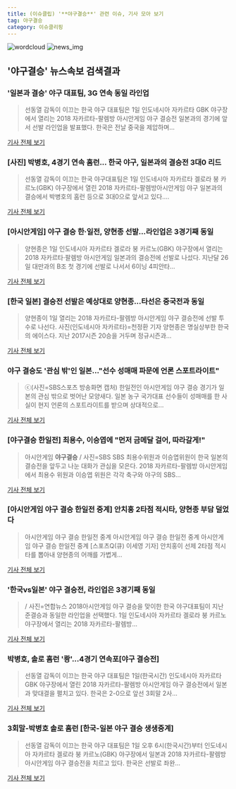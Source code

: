 ```yaml
---
title: (이슈클립) '**야구결승**' 관련 이슈, 기사 모아 보기
tag: 야구결승
category: 이슈클리핑
---
```

![wordcloud](https://s3.ap-northeast-2.amazonaws.com/lyrics101-wordcloud/2018-09-01-1535797308.png)
![news_img](https://user-images.githubusercontent.com/42597476/44507050-1206f400-a6e4-11e8-8d98-7ffbfebb353f.png)
## **'**야구결승**'** 뉴스속보 검색결과
### '일본과 결승' 야구 대표팀, 3G 연속 동일 라인업

>선동열 감독이 이끄는 한국 야구 대표팀은 1일 인도네시아 자카르타 GBK 야구장에서 열리는 2018 자카르타-팔렘방 아시안게임 야구 결승전 일본과의 경기에 앞서 선발 라인업을 발표했다. 한국은 전날 중국을 제압하며...

<a href="http://www.mydaily.co.kr/new_yk/html/read.php?newsid=201809011700466861&ext=na" target="_blank">기사 전체 보기</a>

### [사진] 박병호, 4경기 연속 홈런... 한국 야구, 일본과의 결승전 3대0 리드

>선동열 감독이 이끄는 한국 야구대표팀은 1일 인도네시아 자카르타 겔로라 붕 카르노(GBK) 야구장에서 열린 2018 자카르타-팔렘방아시안게임 야구 일본과의 결승에서 박병호의 홈런 등으로 3대0으로 앞서고 있다....

<a href="http://www.newspim.com/news/view/20180901000057" target="_blank">기사 전체 보기</a>

### [아시안게임] 야구 결승 한·일전, 양현종 선발…라인업은 3경기째 동일

>양현종은 1일 인도네시아 자카르타 겔로라 붕 카르노(GBK) 야구장에서 열리는 2018 자카르타·팔렘방 아시안게임 일본과의 결승전에 선발로 나섰다. 지난달 26일 대만과의 B조 첫 경기에 선발로 나서서 6이닝 4피안타...

<a href="http://app.yonhapnews.co.kr/YNA/Basic/SNS/r.aspx?c=AKR20180901047900007&did=1195m" target="_blank">기사 전체 보기</a>

### [한국 일본] 결승전 선발은 예상대로 양현종…타선은 중국전과 동일

>양현종이 1일 열리는 2018 자카르타-팔렘방 아시안게임 야구 결승전에 선발 투수로 나선다. 사진(인도네시아 자카르타)=천정환 기자 양현종은 명실상부한 한국의 에이스다. 지난 2017시즌 20승을 거두며 정규시즌과...

<a href="http://sports.mk.co.kr/view.php?year=2018&no=551070" target="_blank">기사 전체 보기</a>

### 야구 결승도 '관심 밖'인 일본…"선수 성매매 파문에 언론 스포트라이트"

>ⓒ(사진=SBS스포츠 방송화면 캡처) 한일전인 아시안게임 야구 결승 경기가 일본의 관심 밖으로 벗어난 모양새다. 일본 농구 국가대표 선수들이 성매매를 한 사실이 현지 언론의 스포트라이트를 받으며 상대적으로...

<a href="http://www.dailian.co.kr/news/view/736602/?sc=naver" target="_blank">기사 전체 보기</a>

### [**야구결승** 한일전] 최용수, 이승엽에 "먼저 금메달 걸어, 따라갈게!"

>아시안게임 **야구결승** / 사진=SBS SBS 최용수위원과 이승엽위원이 한국 일본의 결승전을 앞두고 나눈 대화가 관심을 모은다. 2018 자카르타-팔렘방 아시안게임에서 최용수 위원과 이승엽 위원은 각각 축구와 야구의 SBS...

<a href="http://sports.hankooki.com/lpage/baseball/201809/sp2018090117022057390.htm" target="_blank">기사 전체 보기</a>

### [아시안게임 야구 결승 한일전 중계] 안치홍 2타점 적시타, 양현종 부담 덜었다

>아시안게임 야구 결승 한일전 중계 아시안게임 야구 결승 한일전 중계 아시안게임 야구 결승 한일전 중계 [스포츠Q(큐) 이세영 기자] 안치홍이 선제 2타점 적시타를 뽑아내 양현종의 어깨를 가볍게...

<a href="http://www.sportsq.co.kr/news/articleView.html?idxno=301029" target="_blank">기사 전체 보기</a>

### '한국vs일본' 야구 결승전, 라인업은 3경기째 동일

>/ 사진=연합뉴스 2018아시안게임 야구 결승을 맞이한 한국 야구대표팀이 지난 준결승과 동일한 라인업을 선택했다. 1일 인도네시아 자카르타 겔로라 붕 카르노 야구장에서 열리는 2018 자카르타-팔렘방...

<a href="http://view.asiae.co.kr/news/view.htm?idxno=2018090118484559496" target="_blank">기사 전체 보기</a>

### 박병호, 솔로 홈런 '쾅'…4경기 연속포[야구 결승전]

>선동열 감독이 이끄는 한국 야구 대표팀은 1일(한국시간) 인도네시아 자카르타 GBK 야구장에서 열린 2018 자카르타-팔렘방 아시안게임 야구 결승전에서 일본과 맞대결을 펼치고 있다. 한국은 2-0으로 앞선 3회말 2사...

<a href="http://stoo.asiae.co.kr/news/naver_view.htm?idxno=2018090119050479357" target="_blank">기사 전체 보기</a>

### 3회말-박병호 솔로 홈런 [한국-일본 야구 결승 생생중계]

>선동열 감독이 이끄는 한국 야구 대표팀은 1일 오후 6시(한국시간)부터 인도네시아 자카르타 겔로라 붕 카르노(GBK) 야구장에서 일본과 2018 자카르타-팔렘방 아시안게임 야구 결승전을 치르고 있다. 한국은 선발로 좌완...

<a href="http://sports.khan.co.kr/news/sk_index.html?art_id=201809011821003&sec_id=510101&pt=nv" target="_blank">기사 전체 보기</a>


